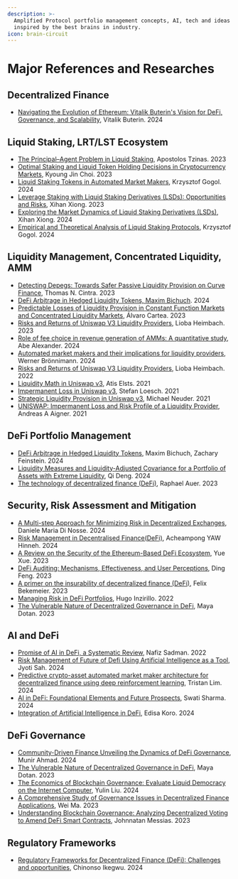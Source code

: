 ```yaml
---
description: >-
  Amplified Protocol portfolio management concepts, AI, tech and ideas are
  inspired by the best brains in industry.
icon: brain-circuit
---
```


# Major References and Researches

## Decentralized Finance

* [Navigating the Evolution of Ethereum: Vitalik Buterin's Vision for DeFi, Governance, and Scalability](https://www.researchgate.net/publication/383425035\_Navigating\_the\_Evolution\_of\_Ethereum\_Vitalik\_Buterin's\_Vision\_for\_DeFi\_Governance\_and\_Scalability), Vitalik Buterin. 2024

## Liquid Staking, LRT/LST Ecosystem

* [The Principal–Agent Problem in Liquid Staking](https://www.researchgate.net/publication/376230881\_The\_Principal-Agent\_Problem\_in\_Liquid\_Staking), Apostolos Tzinas. 2023
* [Optimal Staking and Liquid Token Holding Decisions in Cryptocurrency Markets](https://www.researchgate.net/publication/372862429\_Optimal\_Staking\_and\_Liquid\_Token\_Holding\_Decisions\_in\_Cryptocurrency\_Markets), Kyoung Jin Choi. 2023
* [Liquid Staking Tokens in Automated Market Makers](https://arxiv.org/abs/2403.10226), Krzysztof Gogol. 2024
* [Leverage Staking with Liquid Staking Derivatives (LSDs): Opportunities and Risks](https://arxiv.org/abs/2401.08610), Xihan Xiong. 2023
* [Exploring the Market Dynamics of Liquid Staking Derivatives (LSDs)](https://arxiv.org/abs/2402.17748), Xihan Xiong. 2024
* [Empirical and Theoretical Analysis of Liquid Staking Protocols](https://arxiv.org/abs/2401.16353), Krzysztof Gogol. 2024

## Liquidity Management, Concentrated Liquidity, AMM

* [Detecting Depegs: Towards Safer Passive Liquidity Provision on Curve Finance](https://www.researchgate.net/publication/371728891\_Detecting\_Depegs\_Towards\_Safer\_Passive\_Liquidity\_Provision\_on\_Curve\_Finance), Thomas N. Cintra. 2023
* [DeFi Arbitrage in Hedged Liquidity Tokens, Maxim Bichuch](https://www.researchgate.net/publication/384084707\_DeFi\_Arbitrage\_in\_Hedged\_Liquidity\_Tokens). 2024
* [Predictable Losses of Liquidity Provision in Constant Function Markets and Concentrated Liquidity Markets](https://www.researchgate.net/publication/375699583\_Predictable\_Losses\_of\_Liquidity\_Provision\_in\_Constant\_Function\_Markets\_and\_Concentrated\_Liquidity\_Markets), Álvaro Cartea. 2023
* [Risks and Returns of Uniswap V3 Liquidity Providers](https://www.researchgate.net/publication/372151626\_Risks\_and\_Returns\_of\_Uniswap\_V3\_Liquidity\_Providers), Lioba Heimbach. 2023
* [Role of fee choice in revenue generation of AMMs: A quantitative study](https://www.researchgate.net/publication/381517835\_Role\_of\_fee\_choice\_in\_revenue\_generation\_of\_AMMs\_A\_quantitative\_study), Abe Alexander. 2024
* [Automated market makers and their implications for liquidity providers](https://www.researchgate.net/publication/383791398\_Automated\_market\_makers\_and\_their\_implications\_for\_liquidity\_providers), Werner Brönnimann. 2024
* [Risks and Returns of Uniswap V3 Liquidity Providers](https://www.researchgate.net/publication/360698421\_Risks\_and\_Returns\_of\_Uniswap\_V3\_Liquidity\_Providers), Lioba Heimbach. 2022
* [Liquidity Math in Uniswap v3](https://www.researchgate.net/publication/354691688\_Liquidity\_Math\_in\_Uniswap\_v3), Atis Elsts. 2021
* [Impermanent Loss in Uniswap v3](https://www.researchgate.net/publication/356294674\_Impermanent\_Loss\_in\_Uniswap\_v3), Stefan Loesch. 2021
* [Strategic Liquidity Provision in Uniswap v3](https://www.researchgate.net/publication/353070027\_Strategic\_Liquidity\_Provision\_in\_Uniswap\_v3), Michael Neuder. 2021
* [UNISWAP: Impermanent Loss and Risk Profile of a Liquidity Provider](https://www.researchgate.net/publication/352679908\_UNISWAP\_Impermanent\_Loss\_and\_Risk\_Profile\_of\_a\_Liquidity\_Provider), Andreas A Aigner. 2021

## DeFi Portfolio Management

* [DeFi Arbitrage in Hedged Liquidity Tokens](https://arxiv.org/abs/2409.11339), Maxim Bichuch, Zachary Feinstein. 2024
* [Liquidity Measures and Liquidity-Adjusted Covariance for a Portfolio of Assets with Extreme Liquidity](https://www.researchgate.net/publication/378745100\_Liquidity\_Measures\_and\_Liquidity-Adjusted\_Covariance\_for\_a\_Portfolio\_of\_Assets\_with\_Extreme\_Liquidity), Qi Deng. 2024
* [The technology of decentralized finance (DeFi)](https://www.researchgate.net/publication/372826913\_The\_technology\_of\_decentralized\_finance\_DeFi), Raphael Auer. 2023

## Security, Risk Assessment and Mitigation

* [A Multi-step Approach for Minimizing Risk in Decentralized Exchanges](https://www.researchgate.net/publication/381318797\_A\_Multi-step\_Approach\_for\_Minimizing\_Risk\_in\_Decentralized\_Exchanges), Daniele Maria Di Nosse. 2024
* [Risk Management in Decentralised Finance(DeFi)](https://www.researchgate.net/publication/384286931\_Risk\_Management\_in\_Decentralised\_FinanceDeFi), Acheampong YAW Hinneh. 2024
* [A Review on the Security of the Ethereum-Based DeFi Ecosystem](https://www.researchgate.net/publication/376247446\_A\_Review\_on\_the\_Security\_of\_the\_Ethereum-Based\_DeFi\_Ecosystem), Yue Xue. 2023
* [DeFi Auditing: Mechanisms, Effectiveness, and User Perceptions](https://www.researchgate.net/publication/376230979\_DeFi\_Auditing\_Mechanisms\_Effectiveness\_and\_User\_Perceptions), Ding Feng. 2023
* [A primer on the insurability of decentralized finance (DeFi)](https://www.researchgate.net/publication/373468490\_A\_primer\_on\_the\_insurability\_of\_decentralized\_finance\_DeFi), Felix Bekemeier. 2023
* [Managing Risk in DeFi Portfolios](https://www.researchgate.net/publication/360960961\_Managing\_Risk\_in\_DeFi\_Portfolios), Hugo Inzirillo. 2022
* [The Vulnerable Nature of Decentralized Governance in DeFi](https://arxiv.org/abs/2308.04267), Maya Dotan. 2023

## AI and DeFi

* [Promise of AI in DeFi, a Systematic Review](https://www.researchgate.net/publication/359199275\_Promise\_of\_AI\_in\_DeFi\_a\_Systematic\_Review), Nafiz Sadman. 2022
* [Risk Management of Future of Defi Using Artificial Intelligence as a Tool](https://www.researchgate.net/publication/383561660\_Risk\_Management\_of\_Future\_of\_Defi\_Using\_Artificial\_Intelligence\_as\_a\_Tool), Jyoti Sah. 2024
* [Predictive crypto-asset automated market maker architecture for decentralized finance using deep reinforcement learning](https://www.researchgate.net/publication/383984497\_Predictive\_crypto-asset\_automated\_market\_maker\_architecture\_for\_decentralized\_finance\_using\_deep\_reinforcement\_learning), Tristan Lim. 2024
* [AI in DeFi: Foundational Elements and Future Prospects](https://www.researchgate.net/publication/383432112\_AI\_in\_DeFi\_Foundational\_Elements\_and\_Future\_Prospects), Swati Sharma. 2024
* [Integration of Artificial Intelligence in DeFi](https://www.researchgate.net/publication/381607712\_Integration\_of\_Artificial\_Intelligence\_in\_DeFi), Edisa Koro. 2024

## DeFi Governance

* [Community-Driven Finance Unveiling the Dynamics of DeFi Governance](https://www.researchgate.net/publication/381608118\_Community-Driven\_Finance\_Unveiling\_the\_Dynamics\_of\_DeFi\_Governance), Munir Ahmad. 2024
* [The Vulnerable Nature of Decentralized Governance in DeFi](https://www.researchgate.net/publication/372989307\_The\_Vulnerable\_Nature\_of\_Decentralized\_Governance\_in\_DeFi), Maya Dotan. 2023
* [The Economics of Blockchain Governance: Evaluate Liquid Democracy on the Internet Computer](https://arxiv.org/abs/2404.13768), Yulin Liu. 2024
* [A Comprehensive Study of Governance Issues in Decentralized Finance Applications](https://arxiv.org/abs/2311.01433), Wei Ma. 2023
* [Understanding Blockchain Governance: Analyzing Decentralized Voting to Amend DeFi Smart Contracts](https://arxiv.org/abs/2305.17655), Johnnatan Messias. 2023

## Regulatory Frameworks

* [Regulatory Frameworks for Decentralized Finance (DeFi): Challenges and opportunities](https://www.researchgate.net/publication/380542631\_Regulatory\_Frameworks\_for\_Decentralized\_Finance\_DeFi\_Challenges\_and\_opportunities), Chinonso Ikegwu. 2024
